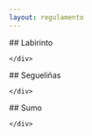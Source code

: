 ```yaml
---
layout: regulamento
---
```


<div class="row">

  <div class="col s12 m4">
    <div class="icon-block">

<div markdown="1">
## Labirinto
</div>

    </div>
  </div>

  <div class="col s12 m4">
    <div class="icon-block">

<div markdown="1">
## Segueliñas
</div>

    </div>
  </div>

  <div class="col s12 m4">
    <div class="icon-block">

<div markdown="1">
## Sumo
</div>

    </div>
  </div>

</div>



